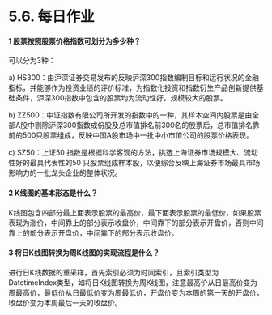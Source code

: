 # 5.6. 每日作业

#### 1 股票按照股票价格指数可划分为多少种？

可以分为3种：

a) HS300：由沪深证券交易发布的反映沪深300指数编制目标和运行状况的金融指标，并能够作为投资业绩的评价标准，为指数化投资和指数衍生产品创新提供基础条件，沪深300指数中包含的股票均为流动性好，规模较大的股票。

b) ZZ500：中证指数有限公司所开发的指数中的一种，其样本空间内股票是由全部A股中剔除沪深300指数成份股及总市值排名前300名的股票后，总市值排名靠前的500只股票组成，反映中国A股市场中一批中小市值公司的股票价格表现。

c) SZ50：上证50 指数是根据科学客观的方法，挑选上海证券市场规模大、流动性好的最具代表性的50 只股票组成样本股，以便综合反映上海证券市场最具市场影响力的一批龙头企业的整体状况。

#### 2 K线图的基本形态是什么？

K线图包含四部分最上面表示股票的最高价，最下面表示股票的最低价，如果股票表现为涨价，中间靠上的部分表示收盘价，中间靠下的部分表示开盘价，否则中间靠上的部分表示开盘价，中间靠下的部分表示收盘价。

#### 3 将日K线图转换为周K线图的实现流程是什么？

进行日K线数据的重采样，首先索引必须为时间索引，且索引类型为DatetimeIndex类型，如将日K线图转换为周K线图，注意最高价从日最高价变为周最高价，最低价从日最低价变为周最低价，开盘价变为本周的第一天的开盘价，收盘价变为本周最后一天的收盘价。